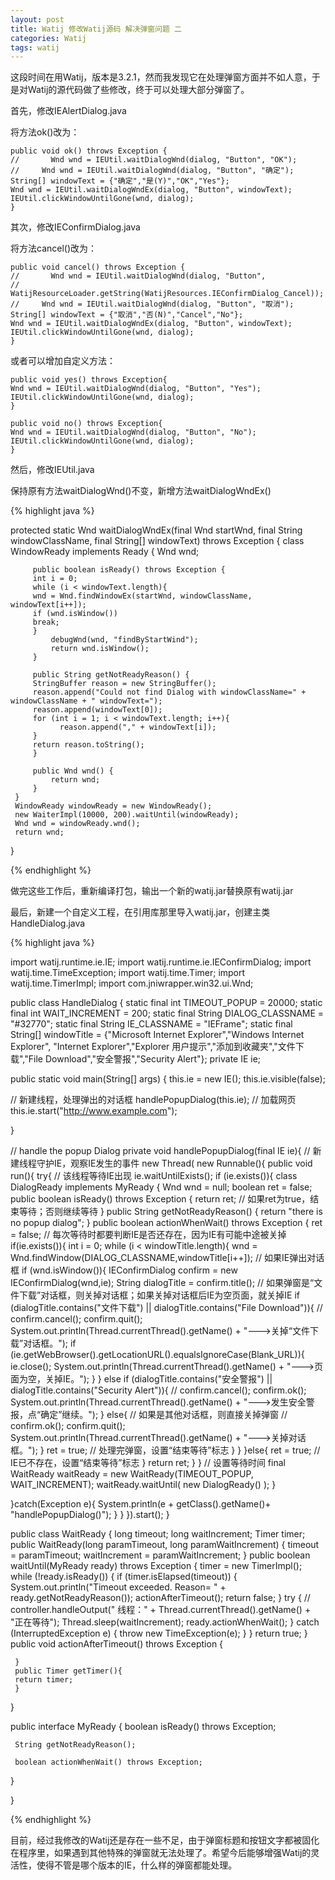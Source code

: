 ```yaml
---
layout: post
title: Watij 修改Watij源码 解决弹窗问题 二
categories: Watij
tags: watij
---
```


这段时间在用Watij，版本是3.2.1，然而我发现它在处理弹窗方面并不如人意，于是对Watij的源代码做了些修改，终于可以处理大部分弹窗了。

首先，修改IEAlertDialog.java

将方法ok()改为：

    public void ok() throws Exception {
    //       Wnd wnd = IEUtil.waitDialogWnd(dialog, "Button", "OK");
    //     Wnd wnd = IEUtil.waitDialogWnd(dialog, "Button", "确定");
    String[] windowText = {"确定","是(Y)","OK","Yes"};
    Wnd wnd = IEUtil.waitDialogWndEx(dialog, "Button", windowText);
    IEUtil.clickWindowUntilGone(wnd, dialog);
    }

其次，修改IEConfirmDialog.java

将方法cancel()改为：

    public void cancel() throws Exception {
    //       Wnd wnd = IEUtil.waitDialogWnd(dialog, "Button",
    //                 WatijResourceLoader.getString(WatijResources.IEConfirmDialog_Cancel));
    //     Wnd wnd = IEUtil.waitDialogWnd(dialog, "Button", "取消");
    String[] windowText = {"取消","否(N)","Cancel","No"};
    Wnd wnd = IEUtil.waitDialogWndEx(dialog, "Button", windowText);
    IEUtil.clickWindowUntilGone(wnd, dialog);
    }

或者可以增加自定义方法：

    public void yes() throws Exception{
    Wnd wnd = IEUtil.waitDialogWnd(dialog, "Button", "Yes");
    IEUtil.clickWindowUntilGone(wnd, dialog);
    }

    public void no() throws Exception{
    Wnd wnd = IEUtil.waitDialogWnd(dialog, "Button", "No");
    IEUtil.clickWindowUntilGone(wnd, dialog);
    }

然后，修改IEUtil.java

保持原有方法waitDialogWnd()不变，新增方法waitDialogWndEx()

{% highlight java %}

protected static Wnd waitDialogWndEx(final Wnd startWnd, final String windowClassName, final String[] windowText) throws Exception {
     class WindowReady implements Ready {
         Wnd wnd;
         
         public boolean isReady() throws Exception {
         int i = 0;
         while (i < windowText.length){
         wnd = Wnd.findWindowEx(startWnd, windowClassName, windowText[i++]);
         if (wnd.isWindow())
         break;
         }
             debugWnd(wnd, "findByStartWind");
             return wnd.isWindow();
         }

         public String getNotReadyReason() {
         StringBuffer reason = new StringBuffer();
         reason.append("Could not find Dialog with windowClassName=" + windowClassName + " windowText=");
         reason.append(windowText[0]);
         for (int i = 1; i < windowText.length; i++){
               reason.append("," + windowText[i]);
         }
         return reason.toString();
         }

         public Wnd wnd() {
             return wnd;
         }
     }
     WindowReady windowReady = new WindowReady();
     new WaiterImpl(10000, 200).waitUntil(windowReady);
     Wnd wnd = windowReady.wnd();
     return wnd;
 }

{% endhighlight %}

做完这些工作后，重新编译打包，输出一个新的watij.jar替换原有watij.jar

最后，新建一个自定义工程，在引用库那里导入watij.jar，创建主类HandleDialog.java

{% highlight java %}

import watij.runtime.ie.IE;
import watij.runtime.ie.IEConfirmDialog;
import watij.time.TimeException;
import watij.time.Timer;
import watij.time.TimerImpl;
import com.jniwrapper.win32.ui.Wnd;

public class HandleDialog {
static final int TIMEOUT_POPUP = 20000;
static final int WAIT_INCREMENT = 200;
static final String DIALOG_CLASSNAME = "#32770";
static final String IE_CLASSNAME = "IEFrame";
static final String[] windowTitle = {"Microsoft Internet Explorer","Windows Internet Explorer",
"Internet Explorer","Explorer 用户提示","添加到收藏夹","文件下载","File Download","安全警报","Security Alert"};
private IE ie;

public static void main(String[] args) {
this.ie = new IE();
this.ie.visible(false);

// 新建线程，处理弹出的对话框
handlePopupDialog(this.ie);
// 加载网页
this.ie.start("http://www.example.com");

}
  
  // handle the popup Dialog
  private void handlePopupDialog(final IE ie){
     // 新建线程守护IE，观察IE发生的事件
     new Thread( new Runnable(){
public void run(){
try{
// 该线程等待IE出现
ie.waitUntilExists();
if (ie.exists()){
class DialogReady implements MyReady {
Wnd wnd = null;
boolean ret = false;
public boolean isReady() throws Exception {
return ret; // 如果ret为true，结束等待；否则继续等待
     }
     public String getNotReadyReason() {
       return "there is no popup dialog";
     }
     public boolean actionWhenWait() throws Exception {
       ret = false;
       // 每次等待时都要判断IE是否还存在，因为IE有可能中途被关掉
if(ie.exists()){
int i = 0;
while (i < windowTitle.length){
wnd = Wnd.findWindow(DIALOG_CLASSNAME,windowTitle[i++]);
// 如果IE弹出对话框
if (wnd.isWindow()){
IEConfirmDialog confirm = new IEConfirmDialog(wnd,ie);
String dialogTitle = confirm.title();
// 如果弹窗是“文件下载”对话框，则关掉对话框；如果关掉对话框后IE为空页面，就关掉IE
if (dialogTitle.contains("文件下载") || dialogTitle.contains("File Download")){
//      confirm.cancel();
     confirm.quit();
     System.out.println(Thread.currentThread().getName()
     + "--->关掉“文件下载”对话框。");
     if (ie.getWebBrowser().getLocationURL().equalsIgnoreCase(Blank_URL)){
     ie.close();
     System.out.println(Thread.currentThread().getName()
     + "--->页面为空，关掉IE。");
     }
     } else if (dialogTitle.contains("安全警报") || dialogTitle.contains("Security Alert")){
//      confirm.cancel();
     confirm.ok();
     System.out.println(Thread.currentThread().getName()
     + "--->发生安全警报，点“确定”继续。");
     } else{ // 如果是其他对话框，则直接关掉弹窗
//      confirm.ok();
     confirm.quit();
     System.out.println(Thread.currentThread().getName()
     + "--->关掉对话框。");
     }
ret = true; // 处理完弹窗，设置“结束等待”标志
}
}
}else{
ret = true; // IE已不存在，设置“结束等待”标志
}
return ret;
}
     }
// 设置等待时间
final WaitReady waitReady = new WaitReady(TIMEOUT_POPUP, WAIT_INCREMENT);
waitReady.waitUntil( new DialogReady() );
}

}catch(Exception e){
System.println(e + getClass().getName()+ "handlePopupDialog()");
}
}
}).start();
  }
     
  public class WaitReady {
long timeout;
long waitIncrement;
     Timer timer;
     public WaitReady(long paramTimeout, long paramWaitIncrement) {
     timeout = paramTimeout;
     waitIncrement = paramWaitIncrement;
     }
     public boolean waitUntil(MyReady ready) throws Exception {
         timer = new TimerImpl();
         while (!ready.isReady()) {
             if (timer.isElapsed(timeout)) {
             System.out.println("Timeout exceeded.  Reason= " + ready.getNotReadyReason());
             actionAfterTimeout();
             return false;
             }
             try {
//              controller.handleOutput("  线程：" + Thread.currentThread().getName() + "正在等待");
             Thread.sleep(waitIncrement);
             ready.actionWhenWait();
             } catch (InterruptedException e) {
             throw new TimeException(e);
             }
         }
         return true;
     }
     public void actionAfterTimeout() throws Exception {
     
     }
     public Timer getTimer(){
     return timer;
     }
}

  public interface MyReady {
     boolean isReady() throws Exception;

     String getNotReadyReason();

     boolean actionWhenWait() throws Exception;
  }
  
}

{% endhighlight %}

目前，经过我修改的Watij还是存在一些不足，由于弹窗标题和按钮文字都被固化在程序里，如果遇到其他特殊的弹窗就无法处理了。希望今后能够增强Watij的灵活性，使得不管是哪个版本的IE，什么样的弹窗都能处理。
